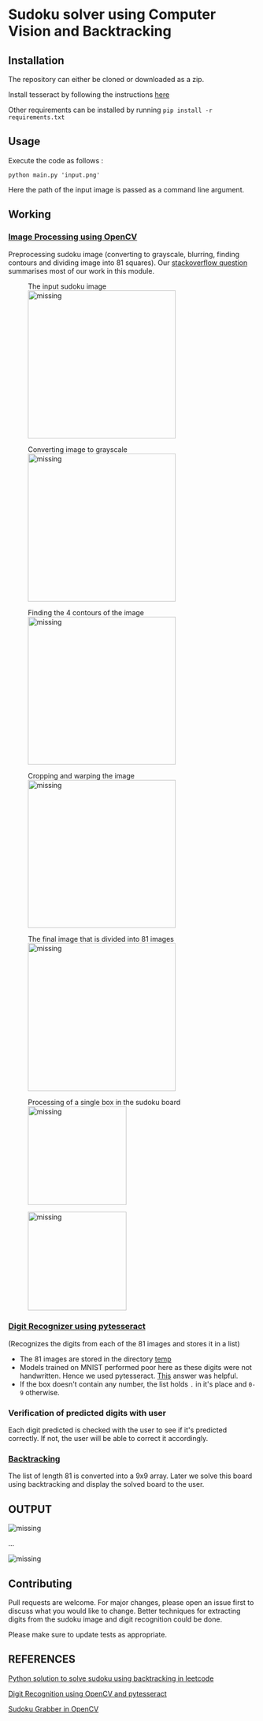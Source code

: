 # Sudoku solver using Computer Vision and Backtracking

## Installation
The repository can either be cloned or downloaded as a zip.

Install tesseract by following the instructions [here](https://github.com/tesseract-ocr/tessdoc/blob/master/Home.md#macos)

Other requirements can be installed by running `pip install -r requirements.txt`

## Usage
Execute the code as follows :
```python3
python main.py 'input.png'
```

Here the path of the input image is passed as a command line argument.

## Working


### [Image Processing using OpenCV](https://github.com/SurajSubramanian/SudokuSolver/blob/master/sudoku_solver.py)

Preprocessing sudoku image (converting to grayscale, blurring, finding contours and dividing image into 81 squares). Our [stackoverflow question](https://stackoverflow.com/q/63902994/14241803) summarises most of our work in this module.

<figure>
    <figcaption>The input sudoku image</figcaption>
    <img src="https://github.com/SurajSubramanian/SudokuSolver/blob/master/images/input.png" width="300" alt='missing'/>
</figure>

<figure>
    <figcaption>Converting image to grayscale</figcaption>
    <img src="https://github.com/SurajSubramanian/SudokuSolver/blob/master/images/gray.png" width="300" alt='missing'/>
</figure>

<figure>
    <figcaption>Finding the 4 contours of the image</figcaption>
    <img src="https://github.com/SurajSubramanian/SudokuSolver/blob/master/images/out.png" width="300" alt='missing'/>
</figure>

<figure>
    <figcaption>Cropping and warping the image</figcaption>
    <img src="https://github.com/SurajSubramanian/SudokuSolver/blob/master/images/gray2.png" width="300" alt='missing'/>
</figure>

<figure>
    <figcaption>The final image that is divided into 81 images</figcaption>
    <img src="https://github.com/SurajSubramanian/SudokuSolver/blob/master/images/my.png" width="300" alt='missing'/>
</figure>

<figure>
    <figcaption>Processing of a single box in the sudoku board</figcaption>
    <img src="https://github.com/SurajSubramanian/SudokuSolver/blob/master/images/my_01_04_initial.png" width="200" alt='missing'/>
</figure>

<figure>
    <img src="https://github.com/SurajSubramanian/SudokuSolver/blob/master/images/my_01_04_final.png" width="200" alt='missing'/>
</figure>

### [Digit Recognizer using pytesseract](https://github.com/SurajSubramanian/SudokuSolver/blob/master/digit_recognizer.py)

(Recognizes the digits from each of the 81 images and stores it in a list)

- The 81 images are stored in the directory [temp](https://github.com/SurajSubramanian/SudokuSolver/tree/master/temp)
- Models trained on MNIST performed poor here as these digits were not handwritten. Hence we used pytesseract. [This](https://stackoverflow.com/a/58032585/10077354) answer was helpful.
- If the box doesn't contain any number, the list holds `.` in it's place and `0-9` otherwise.

### Verification of predicted digits with user

Each digit predicted is checked with the user to see if it's predicted correctly. If not, the user will be able to correct it accordingly. 

### [Backtracking](https://github.com/SurajSubramanian/SudokuSolver/blob/master/backtracking.py)

The list of length 81 is converted into a 9x9 array. Later we solve this board using backtracking and display the solved board to the user.

## OUTPUT

<img src="https://github.com/SurajSubramanian/SudokuSolver/blob/master/images/output1.png" alt='missing'/>

...

<img src="https://github.com/SurajSubramanian/SudokuSolver/blob/master/images/output2.png" alt='missing'/>

## Contributing
Pull requests are welcome. For major changes, please open an issue first to discuss what you would like to change. Better techniques for extracting digits from the sudoku image and digit recognition could be done.

Please make sure to update tests as appropriate.

## REFERENCES 

[Python solution to solve sudoku using backtracking in leetcode](https://leetcode.com/problems/sudoku-solver/discuss/15959/Accepted-Python-solution)

[Digit Recognition using OpenCV and pytesseract](https://stackoverflow.com/a/58032585/10077354)

[Sudoku Grabber in OpenCV](https://aishack.in/tutorials/sudoku-grabber-opencv-plot/)

